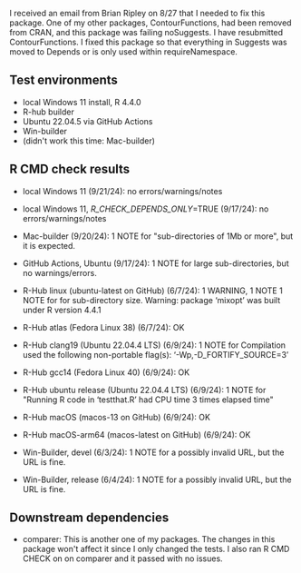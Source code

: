 I received an email from Brian Ripley on 8/27 that I needed to fix this package.
One of my other packages, ContourFunctions, had been removed from CRAN,
and this package was failing noSuggests. I have resubmitted ContourFunctions.
I fixed this package so that everything in Suggests was moved to Depends
or is only used within requireNamespace.


## Test environments
* local Windows 11 install, R 4.4.0
* R-hub builder
* Ubuntu 22.04.5 via GitHub Actions
* Win-builder
* (didn't work this time: Mac-builder)

## R CMD check results

* local Windows 11 (9/21/24): no errors/warnings/notes

* local Windows 11, _R_CHECK_DEPENDS_ONLY_=TRUE (9/17/24): no errors/warnings/notes

* Mac-builder (9/20/24): 1 NOTE for "sub-directories of 1Mb or more", but it is expected.

* GitHub Actions, Ubuntu (9/17/24): 1 NOTE for large sub-directories, but no
warnings/errors.

* R-Hub linux (ubuntu-latest on GitHub) (6/7/24): 1 WARNING, 1 NOTE
1 NOTE for for sub-directory size.
Warning: package ‘mixopt’ was built under R version 4.4.1

* R-Hub atlas (Fedora Linux 38) (6/7/24): OK

* R-Hub clang19 (Ubuntu 22.04.4 LTS) (6/9/24): 1 NOTE for
  Compilation used the following non-portable flag(s):
    ‘-Wp,-D_FORTIFY_SOURCE=3’

* R-Hub gcc14 (Fedora Linux 40) (6/9/24): OK

* R-Hub ubuntu release (Ubuntu 22.04.4 LTS) (6/9/24): 1 NOTE for
"Running R code in ‘testthat.R’ had CPU time 3 times elapsed time"

* R-Hub macOS (macos-13 on GitHub) (6/9/24): OK

* R-Hub macOS-arm64 (macos-latest on GitHub) (6/9/24): OK

* Win-Builder, devel (6/3/24): 1 NOTE for a possibly invalid URL, but the URL
is fine.

* Win-Builder, release (6/4/24): 1 NOTE for a possibly invalid URL, but the URL
is fine.

## Downstream dependencies

* comparer: This is another one of my packages. The changes in this package
won't affect it since I only changed the tests. I also ran R CMD CHECK on
on comparer and it passed with no issues.
